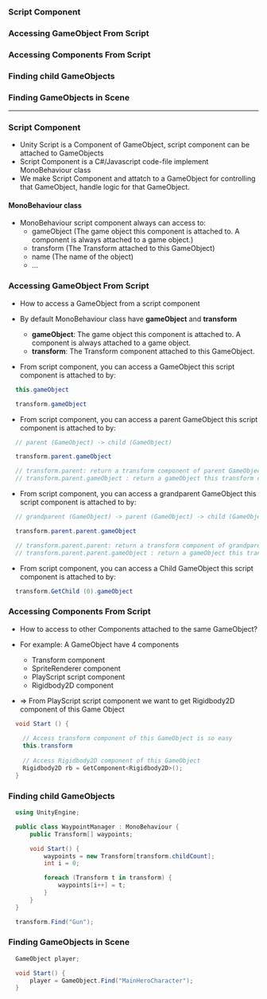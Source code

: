 ### Script Component
### Accessing GameObject From Script
### Accessing Components From Script
### Finding child GameObjects
### Finding GameObjects in Scene
-----------------------------------------

### Script Component
  * Unity Script is a Component of GameObject, script component can be attached to GameObjects
  * Script Component is a C#/Javascript code-file implement MonoBehaviour class
  * We make Script Component and attatch to a GameObject for controlling that GameObject, handle logic for that GameObject.
  
#### MonoBehaviour class

  * MonoBehaviour script component always can access to:
    * gameObject (The game object this component is attached to. A component is always attached to a game object.)
    * transform	(The Transform attached to this GameObject)
    * name (The name of the object)
    * ...

### Accessing GameObject From Script
  * How to access a GameObject from a script component
  
  * By default MonoBehaviour class have **gameObject** and **transform**
    * **gameObject**: The game object this component is attached to. A component is always attached to a game object.
    * **transform**: The Transform component attached to this GameObject.
    
  * From script component, you can access a GameObject this script component is attached to by:
  
  ```c#
    this.gameObject

    transform.gameObject
  ```
  
  * From script component, you can access a parent GameObject this script component is attached to by:
  
  ```c#
    // parent (GameObject) -> child (GameObject)

    transform.parent.gameObject

    // transform.parent: return a transform component of parent GameObject
    // transform.parent.gameObject : return a gameObject this transform component is attached
  
  ```
  
  * From script component, you can access a grandparent GameObject this script component is attached to by:
  
  ```c#
    // grandparent (GameObject) -> parent (GameObject) -> child (GameObject)

    transform.parent.parent.gameObject

    // transform.parent.parent: return a transform component of grandparent GameObject
    // transform.parent.parent.gameObject : return a gameObject this transform component is attached
  
  ```
  
  * From script component, you can access a Child GameObject this script component is attached to by:
  
  ```c#
    transform.GetChild (0).gameObject
  ```
  
### Accessing Components From Script
  * How to access to other Components attached to the same GameObject?
  * For example: A GameObject have 4 components
    * Transform component
    * SpriteRenderer component
    * PlayScript script component
    * Rigidbody2D component
    
  * => From PlayScript script component we want to get Rigidbody2D component of this Game Object
  
  ```c#
    void Start () {
    
      // Access transform component of this GameObject is so easy
      this.transform
    
      // Access Rigidbody2D component of this GameObject
      Rigidbody2D rb = GetComponent<Rigidbody2D>();
    }
  ```
  
### Finding child GameObjects

  ```c#
    using UnityEngine;

    public class WaypointManager : MonoBehaviour {
        public Transform[] waypoints;

        void Start() {
            waypoints = new Transform[transform.childCount];
            int i = 0;

            foreach (Transform t in transform) {
                waypoints[i++] = t;
            }
        }
    }
  ```

  ```c#
    transform.Find("Gun");
  ```

### Finding GameObjects in Scene

  ```c#
    GameObject player;

    void Start() {
        player = GameObject.Find("MainHeroCharacter");
    }

  ```









  
